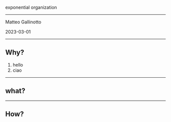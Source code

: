 exponential organization

---

Matteo Gallinotto

2023-03-01

---

## Why?

1. hello
2. ciao

---

## what?

---

## How?
